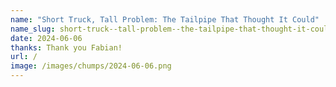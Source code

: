 ```yaml
---
name: "Short Truck, Tall Problem: The Tailpipe That Thought It Could"
name_slug: short-truck--tall-problem--the-tailpipe-that-thought-it-could
date: 2024-06-06
thanks: Thank you Fabian!
url: /
image: /images/chumps/2024-06-06.png
---
```

